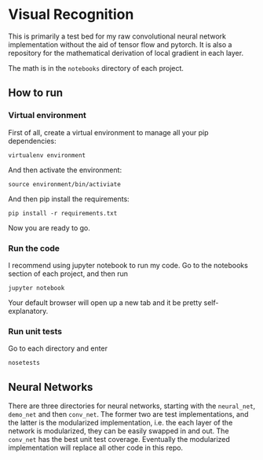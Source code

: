 # Visual Recognition
This is primarily a test bed for my raw convolutional neural network implementation without the aid of tensor flow and pytorch.
It is also a repository for the mathematical derivation of local gradient in each layer.

The math is in the `notebooks` directory of each project.

## How to run
### Virtual environment
First of all, create a virtual environment to manage all your pip dependencies:
```
virtualenv environment
```

And then activate the environment:
```
source environment/bin/activiate
```

And then pip install the requirements:
```
pip install -r requirements.txt
```

Now you are ready to go.

### Run the code
I recommend using jupyter notebook to run my code. Go to the notebooks section of each project, and then run
```
jupyter notebook
```

Your default browser will open up a new tab and it be pretty self-explanatory.

### Run unit tests
Go to each directory and enter
```
nosetests
```

## Neural Networks
There are three directories for neural networks, starting with the `neural_net`, `demo_net` and then `conv_net`. The former
two are test implementations, and the latter is the modularized implementation, i.e. the each layer of the network is
modularized, they can be easily swapped in and out. The `conv_net` has the best unit test coverage. Eventually the modularized
implementation will replace all other code in this repo.

